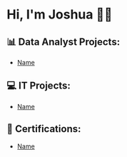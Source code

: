 <h1>Hi, I'm Joshua 👋🏽<br/>

<h2>📊 Data Analyst Projects:</h2>

- [Name](Link)

<h2>💻 IT Projects:</h2>

- [Name](Link)

 <h2>📄 Certifications:</h2>
 
- [Name](Link)
